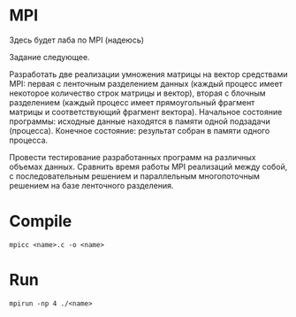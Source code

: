 # MPI
Здесь будет лаба по MPI (надеюсь)

Задание следующее.

Разработать две реализации умножения матрицы на вектор средствами MPI: первая с ленточным разделением данных (каждый процесс имеет некоторое количество строк матрицы и вектор), вторая с блочным разделением (каждый процесс имеет прямоугольный фрагмент матрицы и соответствующий фрагмент вектора). Начальное состояние программы: исходные данные находятся в памяти одной подзадачи (процесса). Конечное состояние: результат собран в памяти одного процесса.

Провести тестирование разработанных программ на различных объемах данных. Сравнить время работы MPI реализаций между собой, с последовательным решением и параллельным многопоточным решением на базе ленточного разделения.

# Compile
```shell
mpicc <name>.c -o <name>
```
# Run
```shell
mpirun -np 4 ./<name>
```